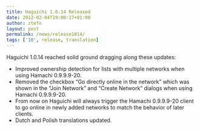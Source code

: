 ```yaml
---
title: Haguichi 1.0.14 Released
date: 2012-02-04T19:00:17+01:00
author: ztefn
layout: post
permalink: /news/release1014/
tags: ['10', release, translation]
---
```

Haguichi 1.0.14 reached solid ground dragging along these updates:

  * Improved ownership detection for lists with multiple networks when using Hamachi 0.9.9.9-20.
  * Removed the checkbox &#8220;Go directly online in the network&#8221; which was shown in the &#8220;Join Network&#8221; and &#8220;Create Network&#8221; dialogs when using Hamachi 0.9.9.9-20.
  * From now on Haguichi will always trigger the Hamachi 0.9.9.9-20 client to go online in newly added networks to match the behavior of later clients.
  * Dutch and Polish translations updated.

